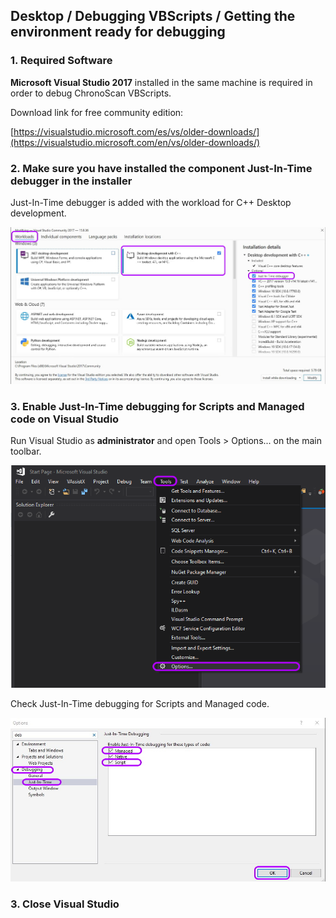 
## Desktop / Debugging VBScripts / Getting the environment ready for debugging

### 1. Required Software

**Microsoft Visual Studio 2017** installed in the same machine is required in order to debug ChronoScan VBScripts.

Download link for free community edition:  

[https://visualstudio.microsoft.com/es/vs/older-downloads/](https://visualstudio.microsoft.com/en/vs/older-downloads/)

### 2. Make sure you have installed the component Just-In-Time debugger in the installer

Just-In-Time debugger is added with the workload for C++ Desktop development.
  
<img src="./_images_/debugging/vscomunnitygitcpp.jpg" width="620" height="auto">

### 3. Enable Just-In-Time debugging for Scripts and Managed code on Visual Studio

Run Visual Studio as **administrator** and open Tools > Options... on the main toolbar.

<img src="./_images_/debugging/vs2017_tool_debug.png" width="620" height="auto">

Check Just-In-Time debugging for Scripts and Managed code.

<img src="./_images_/debugging/justin.jpg" width="620" height="auto">

### 3. Close Visual Studio
